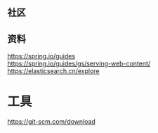 ## 社区

## 资料
https://spring.io/guides    
https://spring.io/guides/gs/serving-web-content/    
https://elasticsearch.cn/explore
# 工具
https://git-scm.com/download
